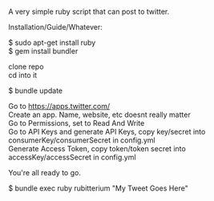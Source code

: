 A very simple ruby script that can post to twitter.

Installation/Guide/Whatever:

$ sudo apt-get install ruby  
$ gem install bundler

clone repo  
cd into it

$ bundle update

Go to https://apps.twitter.com/  
Create an app. Name, website, etc doesnt really matter  
Go to Permissions, set to Read And Write  
Go to API Keys and generate API Keys, copy key/secret into consumerKey/consumerSecret in config.yml  
Generate Access Token, copy token/token secret into accessKey/accessSecret in config.yml

You're all ready to go.

$ bundle exec ruby rubitterium "My Tweet Goes Here"

